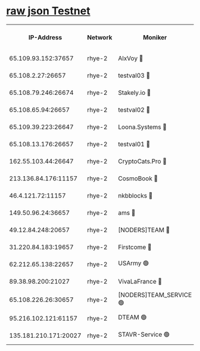 
[raw json Testnet](https://rpc-check.quickt.stavr.tech/quickt/rpc-quickt-result.json)
=


<table><tr><th>IP-Address</th><th>Network</th><th>Moniker</th><th>Latest Block Height</th><th>Earliest Block Height</th><th>Catching Up</th><th>Tx Index</th><th>Voting Power</th><th>Scan Time</th></tr><tr><td>65.109.93.152:37657</td><td>rhye-2</td><td>AlxVoy 🔴</td><td>284405</td><td>1</td><td>False</td><td>on</td><td>144071</td><td>2024-01-11T07:53:11.280280196UTC</td></tr><tr><td>65.108.2.27:26657</td><td>rhye-2</td><td>testval03 🔴</td><td>284406</td><td>1</td><td>False</td><td>on</td><td>11002050</td><td>2024-01-11T07:53:14.677143312UTC</td></tr><tr><td>65.108.79.246:26674</td><td>rhye-2</td><td>Stakely.io 🔴</td><td>284407</td><td>1</td><td>False</td><td>on</td><td>10010</td><td>2024-01-11T07:53:19.197992849UTC</td></tr><tr><td>65.108.65.94:26657</td><td>rhye-2</td><td>testval02 🔴</td><td>284407</td><td>1</td><td>False</td><td>on</td><td>11002050</td><td>2024-01-11T07:53:22.078251877UTC</td></tr><tr><td>65.109.39.223:26647</td><td>rhye-2</td><td>Loona.Systems 🔴</td><td>284408</td><td>1</td><td>False</td><td>off</td><td>86949</td><td>2024-01-11T07:53:24.482654014UTC</td></tr><tr><td>65.108.13.176:26657</td><td>rhye-2</td><td>testval01 🔴</td><td>284408</td><td>1</td><td>False</td><td>on</td><td>13082010</td><td>2024-01-11T07:53:25.173972545UTC</td></tr><tr><td>162.55.103.44:26647</td><td>rhye-2</td><td>CryptoCats.Pro 🔴</td><td>284414</td><td>1</td><td>False</td><td>off</td><td>9999</td><td>2024-01-11T07:53:57.670032669UTC</td></tr><tr><td>213.136.84.176:11157</td><td>rhye-2</td><td>CosmoBook 🔴</td><td>284412</td><td>65301</td><td>False</td><td>off</td><td>1528057</td><td>2024-01-11T07:53:51.230236887UTC</td></tr><tr><td>46.4.121.72:11157</td><td>rhye-2</td><td>nkbblocks 🔴</td><td>284405</td><td>70101</td><td>False</td><td>off</td><td>81491</td><td>2024-01-11T07:53:06.179423790UTC</td></tr><tr><td>149.50.96.24:36657</td><td>rhye-2</td><td>ams 🔴</td><td>284411</td><td>133501</td><td>False</td><td>on</td><td>10786</td><td>2024-01-11T07:53:40.605717089UTC</td></tr><tr><td>49.12.84.248:20657</td><td>rhye-2</td><td>[NODERS]TEAM 🔴</td><td>284410</td><td>146001</td><td>False</td><td>on</td><td>59690</td><td>2024-01-11T07:53:38.209976907UTC</td></tr><tr><td>31.220.84.183:19657</td><td>rhye-2</td><td>Firstcome 🔴</td><td>284406</td><td>165001</td><td>False</td><td>off</td><td>724902</td><td>2024-01-11T07:53:14.233096853UTC</td></tr><tr><td>62.212.65.138:22657</td><td>rhye-2</td><td>USArmy 🟢</td><td>284406</td><td>198001</td><td>False</td><td>on</td><td>0</td><td>2024-01-11T07:53:13.677052626UTC</td></tr><tr><td>89.38.98.200:21027</td><td>rhye-2</td><td>VivaLaFrance 🔴</td><td>284405</td><td>220501</td><td>False</td><td>off</td><td>10000</td><td>2024-01-11T07:53:08.792727536UTC</td></tr><tr><td>65.108.226.26:30657</td><td>rhye-2</td><td>[NODERS]TEAM_SERVICE 🟢</td><td>284408</td><td>241501</td><td>False</td><td>on</td><td>0</td><td>2024-01-11T07:53:24.817918243UTC</td></tr><tr><td>95.216.102.121:61157</td><td>rhye-2</td><td>DTEAM 🟢</td><td>284407</td><td>274501</td><td>False</td><td>on</td><td>0</td><td>2024-01-11T07:53:19.634060174UTC</td></tr><tr><td>135.181.210.171:20027</td><td>rhye-2</td><td>STAVR-Service 🟢</td><td>284410</td><td>282001</td><td>False</td><td>on</td><td>0</td><td>2024-01-11T07:53:35.825360001UTC</td></tr></table>
